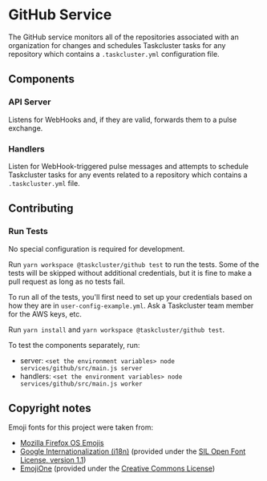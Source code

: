 # GitHub Service

The GitHub service monitors all of the repositories associated with an organization for changes and schedules Taskcluster tasks for any repository which contains a `.taskcluster.yml` configuration file.

## Components

### API Server
Listens for WebHooks and, if they are valid, forwards them to a pulse exchange.

### Handlers
Listen for WebHook-triggered pulse messages and attempts to schedule Taskcluster tasks for any events related to a repository which contains a `.taskcluster.yml` file.

## Contributing

### Run Tests
No special configuration is required for development.

Run `yarn workspace @taskcluster/github test` to run the tests. Some of the tests will be skipped without additional credentials, but it is fine to make a pull request as long as no tests fail.

To run all of the tests, you'll first need to set up your credentials based on how they are in `user-config-example.yml`. Ask a Taskcluster team member for the AWS keys, etc.

Run `yarn install` and `yarn workspace @taskcluster/github test`.

To test the components separately, run:
- server: `<set the environment variables> node services/github/src/main.js server`
- handlers: `<set the environment variables> node services/github/src/main.js worker`

## Copyright notes

Emoji fonts for this project were taken from:
- [Mozilla Firefox OS Emojis](https://github.com/mozilla/fxemoji)
- [Google Internationalization (i18n)](https://github.com/googlei18n/noto-emoji) (provided under the [SIL Open Font License, version 1.1](https://github.com/googlei18n/noto-emoji/blob/master/fonts/LICENSE))
- [EmojiOne](http://emojione.com/) (provided under the [Creative Commons License](http://emojione.com/licensing/))
